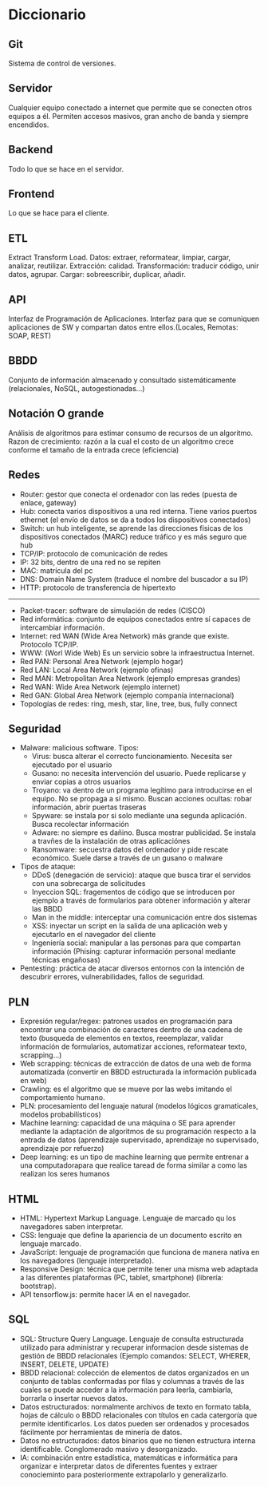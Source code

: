 # Diccionario

## Git

Sistema de control de versiones.

## Servidor

Cualquier equipo conectado a internet que permite que se conecten otros equipos a él. Permiten accesos masivos, gran ancho de banda y siempre encendidos.

## Backend

Todo lo que se hace en el servidor.

## Frontend

Lo que se hace para el cliente.

## ETL

Extract Transform Load. Datos: extraer, reformatear, limpiar, cargar, analizar, reutilizar. Extracción: calidad. Transformación: traducir código, unir datos, agrupar. Cargar: sobreescribir, duplicar, añadir.

## API

Interfaz de Programación de Aplicaciones. Interfaz para que se comuniquen aplicaciones de SW y compartan datos entre ellos.(Locales, Remotas: SOAP, REST)

## BBDD

Conjunto de información almacenado y consultado sistemáticamente (relacionales, NoSQL, autogestionadas...)

## Notación O grande

Análisis de algoritmos para estimar consumo de recursos de un algoritmo. Razon de crecimiento: razón a la cual el costo de un algoritmo crece conforme el tamaño de la entrada crece (eficiencia)

## Redes
- Router: gestor que conecta el ordenador con las redes (puesta de enlace, gateway)
- Hub: conecta varios dispositivos a una red interna. Tiene varios puertos ethernet (el envío de datos se da a todos los dispositivos conectados)
- Switch: un hub inteligente, se aprende las direcciones físicas de los dispositivos conectados (MARC) reduce tráfico y es más seguro que hub
- TCP/IP: protocolo de comunicación de redes
- IP: 32 bits, dentro de una red no se repiten
- MAC: matrícula del pc
- DNS: Domain Name System (traduce el nombre del buscador a su IP)
- HTTP: protocolo de transferencia de hipertexto
----------------------------------------------------------
- Packet-tracer: software de simulación de redes (CISCO)
- Red informática: conjunto de equipos conectados entre sí capaces de intercambiar información.
- Internet: red WAN (Wide Area Network) más grande que existe. Protocolo TCP/IP.
- WWW: (Worl Wide Web) Es un servicio sobre la infraestructua Internet.
- Red PAN: Personal Area Network (ejemplo hogar)
- Red LAN: Local Area Network (ejemplo ofinas)
- Red MAN: Metropolitan Area Network (ejemplo empresas grandes)
- Red WAN: Wide Area Network (ejemplo internet)
- Red GAN: Global Area Network (ejemplo companía internacional)
- Topologías de redes: ring, mesh, star, line, tree, bus, fully connect

## Seguridad

- Malware: malicious software. Tipos:
  - Virus: busca alterar el correcto funcionamiento. Necesita ser ejecutado por el usuario
  - Gusano: no necesita intervención del usuario. Puede replicarse y enviar copias a otros usuarios
  - Troyano: va dentro de un programa legítimo para introducirse en el equipo. No se propaga a sí mismo. Buscan acciones ocultas: robar información, abrir puertas traseras
  - Spyware: se instala por si solo mediante una segunda aplicación. Busca recolectar información
  - Adware: no siempre es dañino. Busca mostrar publicidad. Se instala a travñes de la instalación de otras aplicaciónes
  - Ransomware: secuestra datos del ordenador y pide rescate económico. Suele darse a través de un gusano o malware
- Tipos de ataque:
  - DDoS (denegación de servicio): ataque que busca tirar el servidos con una sobrecarga de solicitudes
  - Inyeccion SQL: fragementos de código que se introducen por ejemplo a través de formularios para obtener información y alterar las BBDD
  - Man in the middle: interceptar una comunicación entre dos sistemas
  - XSS: inyectar un script en la salida de una aplicación web y ejecutarlo en el navegador del cliente
  - Ingeniería social: manipular a las personas para que compartan información (Phising: capturar información personal mediante técnicas engañosas)
 - Pentesting: práctica de atacar diversos entornos con la intención de descubrir errores, vulnerabilidades, fallos de seguridad.
 
 ## PLN
 
 - Expresión regular/regex: patrones usados en programación para encontrar una combinación de caracteres dentro de una cadena de texto (busqueda de elementos en textos, reeemplazar, validar información de formularios, automatizar acciones, reformatear texto, scrapping...)
 - Web scrapping: técnicas de extracción de datos de una web de forma automatizada (convertir en BBDD estructurada la información publicada en web)
 - Crawling: es el algoritmo que se mueve por las webs imitando el comportamiento humano.
 - PLN: procesamiento del lenguaje natural (modelos lógicos gramaticales, modelos probabilísticos)
 - Machine learning: capacidad de una máquina o SE para aprender mediante la adaptación de algoritmos de su programación respecto a la entrada de datos (aprendizaje supervisado, aprendizaje no supervisado, aprendizaje por refuerzo)
 - Deep learning: es un tipo de machine learning que permite entrenar a una computadorapara que realice taread de forma similar a como las realizan los seres humanos

 ## HTML
 
 - HTML: Hypertext Markup Language. Lenguaje de marcado qu los navegadores saben interpretar.
 - CSS: lenguaje que define la apariencia de un documento escrito en lenguaje marcado.
 - JavaScript: lenguaje de programación que funciona de manera nativa en los navegadores (lenguaje interpretado).
 - Responsive Design: técnica que permite tener una misma web adaptada a las diferentes plataformas (PC, tablet, smartphone) (librería: bootstrap).
 - API tensorflow.js: permite hacer IA en el navegador.
 
 ## SQL
 
 - SQL: Structure Query Language. Lenguaje de consulta estructurada utilizado para administrar y recuperar informacion desde sistemas de gestión de BBDD relacionales (Ejemplo comandos: SELECT, WHERER, INSERT, DELETE, UPDATE)
 - BBDD relacional: colección de elementos de datos organizados en un conjunto de tablas conformadas por filas y columnas a través de las cuales se puede acceder a la información para leerla, cambiarla, borrarla o insertar nuevos datos.
 - Datos estructurados: normalmente archivos de texto en formato tabla, hojas de cálculo o BBDD relacionales con títulos en cada catergoría que permite identificarlos. Los datos pueden ser ordenados y procesados fácilmente por herramientas de minería de datos.
 - Datos no estructurados: datos binarios que no tienen estructura interna identificable. Conglomerado masivo y desorganizado.
 - IA: combinación entre estadística, matemáticas e informática para organizar e interpretar datos de diferentes fuentes y extraer conocieminto para posteriormente extrapolarlo y generalizarlo.
 
 
